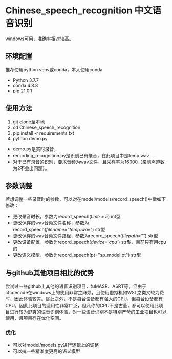 # Chinese_speech_recognition 中文语音识别
windows可用，准确率相对较高。

## 环境配置
推荐使用python venv或conda，本人使用conda
- Python 3.7.7
- conda 4.8.3
- pip 21.0.1

## 使用方法
1. git clone至本地
2. cd Chinese_speech_recognition
3. pip install -r requirements.txt
4. python demo.py
- demo.py是实时录音，
- recording_recognition.py是识别已有录音，在此项目中是temp.wav
- 对于已有录音的识别，要求音频为wav文件，且采样率为16000（亲测声道数为2不会出问题）。

## 参数调整
若想调整一些录音时的参数，可以对在model/models/record_speech()中做如下修改：
- 更改录音时长，参数为record_speech(*time = 5*)   int型
- 更改保存的wav音频文件名称，参数为record_speech(*filename="temp.wav"*)    str型
- 更改保存的wav音频文件路径，参数为record_speech(*filepath=""*)    str型
- 更改设备配置，参数为record_speech(*device='cpu'*)    str型，目前只有用cpu的
- 更改语义模型，参数为record_speech(pt="sp_model.pt")   str型

## 与github其他项目相比的优势
尝试过一些github上其他的语音识别项目，如MASR、ASRT等，但由于ctcdecode在windows上的使用非常之麻烦，且使用虚拟机如WSL之类又较为费时，因此体验较差。除此之外，不是每台设备都有强大的GPU，但每台设备都有CPU，因此此项目的适用性非常广泛，但凡你的CPU不是古董，都可以使用此项目进行较为舒爽的语音识别体验，对一些语音识别不是特别严苛的工业项目也可以使用，且项目存在优化空间。<br>
### 优化
- 可以对model/models.py进行逻辑上的调整
- 可以搞一些精准度更高的语义模型
